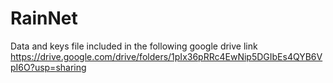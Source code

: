 # RainNet

Data and keys file included in the following google drive link 
https://drive.google.com/drive/folders/1pIx36pRRc4EwNip5DGIbEs4QYB6VpI6O?usp=sharing
